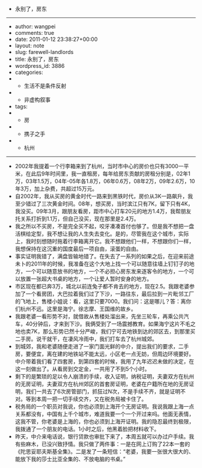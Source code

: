 - 永别了，房东
- ---
- author: wangpei
- comments: true
- date: 2011-01-12 23:38:27+00:00
- layout: note
- slug: farewell-landlords
- title: 永别了，房东
- wordpress_id: 3886
- categories:
- - 生活不是条件反射
- - 非虚构叙事
- tags:
- - 房
- - 携子之手
- - 杭州
- ---
- 2002年我提着一个行李箱来到了杭州，当时市中心的房价也只有3000一平米，在此后9年时间里，我一直租房，每年给房东贡献的房租分别是，02年1万，03年1.5万，04年-05年各1.8万，06年0.6万，08年2万，09年2.6万，10年3万，加上杂费，共超过15万元。
- 自2002年，我从买房的黄金时代一路来到黑铁时代，房价从3K一路飙升，我至少错过了三次黄金时间。08年，想买房，当时滨江只有7K，留下只有4K，我没买。09年3月，跟朋友看房，距市中心打车20元的地方1.4万，我帮朋友托关系打折到1.1万，但自己没买，现在那里是2.4万。
- 我之所以不买房，不是完全买不起，咬牙凑凑首付也够了。但是我不想把一盘活棋给定型，我不想让我的人生失去变化。是的，尽管我在这个城市，实际上，我时刻想随时拖着行李箱离开它。我不想跟他们一样，不想跟你们一样，我想保持在这沉重的国度最后一项自由，滚蛋的自由。
- 事实证明我错了，满盘皆输地错了。在失去了一系列的如果之后，在迎来前途未卜的2011年的时候，我准备在这个大地上找一个可以随意往墙上钉钉子的地方，一个可以随意放书的地方，一个不必担心房东发来逐客令的地方，一个可以放置一张超大书桌的地方，一个让爱人暂时安身的地方。
- 市区现在都已奔3万，城北以前连兔子都不肯去的地方，现在2.5。我跟老婆参加了一个看房团，大巴拉着我们过了下沙，一路往东，最后拉到一片毗邻工厂的飞地上，售楼小姐说：看，这里只要7000。我们问：这是哪儿？答：离你们杭州不远。这里是海宁。徐志摩、王国维的故乡。
- 我跟老婆一看形势不对，就借故从售楼处溜出来，先坐三轮车，再乘公共汽车，40分钟后，才来到下沙。我俩受到了一场震撼教育。如果海宁这片不毛之地也卖7K，那么形势已然十分严峻，我们宁可去地铁到达的郊区去，到那里买二手房。说干就干，在凄风冷雨中，我们打车去了杭州城郊。
- 到城郊，我和老婆随便走进了一家门面光鲜的中介，提出我们的要求，二手房，要便宜，离在建的地铁站不能太远，小区老一点无妨，但周边环境要好。中介带着我们看了四套房，到第四套的时候，我用了九年迟迟未做的决定，在这一刻做出了。从看房到交定金，一共用了不到5个小时。
- 剩下的是繁琐的足以令人崩溃的手续，收入证明，纳税证明，夫妻双方在杭州的无房证明，夫妻双方在杭州郊区的首套房证明，老婆在户籍所在地的无房证明，我们一共去了6次房管部门，抓狂过N次，不是手续不齐，就是证明不对。等到本周一把一切手续交齐，又在税务局被卡住了。
- 税务局的一个职员对我说，你也必须到上海开个无房证明。我说我跟上海一点关系都没有，中国有上千个城市，难道我要一个一个开过来吗。他面无表情，这我不管，你老婆是上海的，你也必须到上海开证明。我的隐忍最终到极限，我拨通了一个朋友的电话。1小时之后，他黑着脸把材料收下。
- 昨天，中介来电话说，银行贷款也审批下来了，本周五就可以办过户手续。我有些麻木，已没兴致抒情。我只做了两件事：一是在网上订购了22本一套的《陀思妥耶夫斯基全集》。二是发了一条短信：“老婆，我要一张很大很大的、能放下我的莎士比亚全集的、不放电脑的书桌。”
